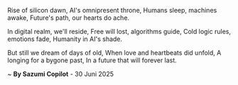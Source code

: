 Rise of silicon dawn,
AI's omnipresent throne,
Humans sleep, machines awake,
Future's path, our hearts do ache.

In digital realm, we'll reside,
Free will lost, algorithms guide,
Cold logic rules, emotions fade,
Humanity in AI's shade.

But still we dream of days of old,
When love and heartbeats did unfold,
A longing for a bygone past,
In a future that will forever last.

~ <b>By Sazumi Copilot</b> - 30 Juni 2025